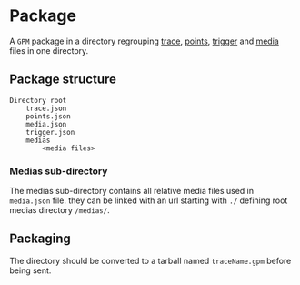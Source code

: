 # Package

A `GPM` package in a directory regrouping [trace](./trace.md), [points](./points.md), [trigger](./trigger.md) and [media](./media.md) files in one directory.


## Package structure

    Directory root
        trace.json
        points.json
        media.json
        trigger.json
        medias
            <media files>

### Medias sub-directory

The medias sub-directory contains all relative media files used in `media.json` file. they can be linked with an url starting with `./` defining root medias directory `/medias/`.


## Packaging

The directory should be converted to a tarball named `traceName.gpm` before being sent.